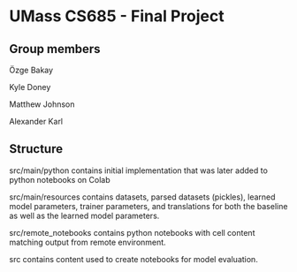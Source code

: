 # UMass CS685 - Final Project

## Group members

Özge Bakay

Kyle Doney

Matthew Johnson

Alexander Karl

## Structure

src/main/python contains initial implementation that was later added to python notebooks on Colab

src/main/resources contains datasets, parsed datasets (pickles), learned model parameters, trainer parameters, and translations for both the baseline as well as the learned model parameters.

src/remote_notebooks contains python notebooks with cell content matching output from remote environment.

src contains content used to create notebooks for model evaluation.

